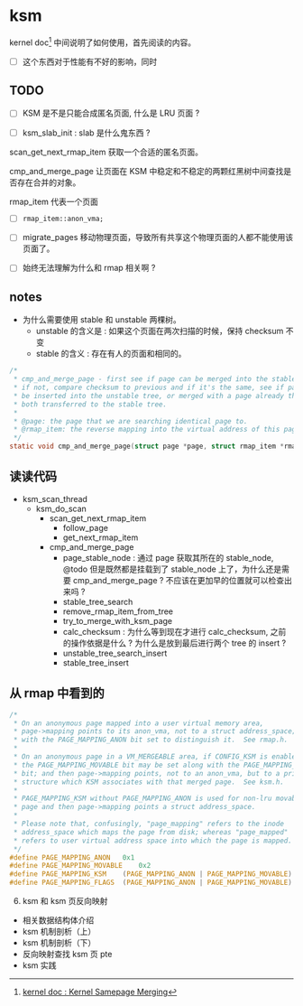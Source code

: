 # ksm
kernel doc[^15] 中间说明了如何使用，首先阅读的内容。
- [ ] 这个东西对于性能有不好的影响，同时

## TODO
- [ ] KSM 是不是只能合成匿名页面, 什么是 LRU 页面 ?


- [ ] ksm_slab_init : slab 是什么鬼东西 ?

scan_get_next_rmap_item 获取一个合适的匿名页面。

cmp_and_merge_page 让页面在 KSM 中稳定和不稳定的两颗红黑树中间查找是否存在合并的对象。

rmap_item 代表一个页面

- [ ] `rmap_item::anon_vma;`

- [ ] migrate_pages 移动物理页面，导致所有共享这个物理页面的人都不能使用该页面了。

- [ ] 始终无法理解为什么和 rmap 相关啊 ?

## notes
- 为什么需要使用 stable 和 unstable 两棵树。
  - unstable 的含义是 : 如果这个页面在两次扫描的时候，保持 checksum 不变
  - stable 的含义 : 存在有人的页面和相同的。

```c
/*
 * cmp_and_merge_page - first see if page can be merged into the stable tree;
 * if not, compare checksum to previous and if it's the same, see if page can
 * be inserted into the unstable tree, or merged with a page already there and
 * both transferred to the stable tree.
 *
 * @page: the page that we are searching identical page to.
 * @rmap_item: the reverse mapping into the virtual address of this page
 */
static void cmp_and_merge_page(struct page *page, struct rmap_item *rmap_item)
```


## 读读代码
- ksm_scan_thread
  - ksm_do_scan
    - scan_get_next_rmap_item
      - follow_page
      - get_next_rmap_item
    - cmp_and_merge_page
      - page_stable_node : 通过 page 获取其所在的 stable_node, @todo 但是既然都是挂载到了 stable_node 上了，为什么还是需要 cmp_and_merge_page ? 不应该在更加早的位置就可以检查出来吗 ?
      - stable_tree_search
      - remove_rmap_item_from_tree
      - try_to_merge_with_ksm_page
      - calc_checksum : 为什么等到现在才进行 calc_checksum, 之前的操作依据是什么 ? 为什么是放到最后进行两个 tree 的 insert ?
      - unstable_tree_search_insert
      - stable_tree_insert

## 从 rmap 中看到的
```c
/*
 * On an anonymous page mapped into a user virtual memory area,
 * page->mapping points to its anon_vma, not to a struct address_space;
 * with the PAGE_MAPPING_ANON bit set to distinguish it.  See rmap.h.
 *
 * On an anonymous page in a VM_MERGEABLE area, if CONFIG_KSM is enabled,
 * the PAGE_MAPPING_MOVABLE bit may be set along with the PAGE_MAPPING_ANON
 * bit; and then page->mapping points, not to an anon_vma, but to a private
 * structure which KSM associates with that merged page.  See ksm.h.
 *
 * PAGE_MAPPING_KSM without PAGE_MAPPING_ANON is used for non-lru movable
 * page and then page->mapping points a struct address_space.
 *
 * Please note that, confusingly, "page_mapping" refers to the inode
 * address_space which maps the page from disk; whereas "page_mapped"
 * refers to user virtual address space into which the page is mapped.
 */
#define PAGE_MAPPING_ANON	0x1
#define PAGE_MAPPING_MOVABLE	0x2
#define PAGE_MAPPING_KSM	(PAGE_MAPPING_ANON | PAGE_MAPPING_MOVABLE)
#define PAGE_MAPPING_FLAGS	(PAGE_MAPPING_ANON | PAGE_MAPPING_MOVABLE)
```

6. ksm 和 ksm 页反向映射
  - 相关数据结构体介绍
  - ksm 机制剖析（上）
  - ksm 机制剖析（下）
  - 反向映射查找 ksm 页 pte
  - ksm 实践

[^15]: [kernel doc : Kernel Samepage Merging](https://www.kernel.org/doc/html/latest/vm/ksm.html)
